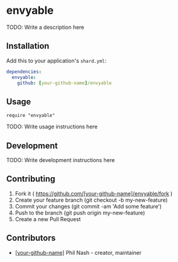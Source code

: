 # envyable

TODO: Write a description here

## Installation


Add this to your application's `shard.yml`:

```yaml
dependencies:
  envyable:
    github: [your-github-name]/envyable
```


## Usage


```crystal
require "envyable"
```


TODO: Write usage instructions here

## Development

TODO: Write development instructions here

## Contributing

1. Fork it ( https://github.com/[your-github-name]/envyable/fork )
2. Create your feature branch (git checkout -b my-new-feature)
3. Commit your changes (git commit -am 'Add some feature')
4. Push to the branch (git push origin my-new-feature)
5. Create a new Pull Request

## Contributors

- [[your-github-name]](https://github.com/[your-github-name]) Phil Nash - creator, maintainer
